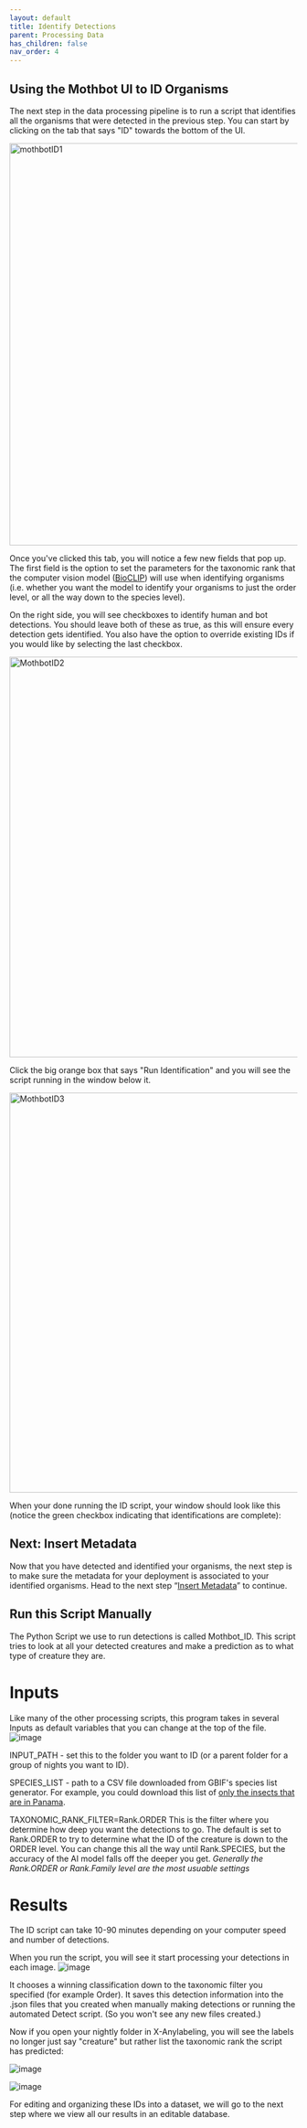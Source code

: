 ```yaml
---
layout: default
title: Identify Detections
parent: Processing Data
has_children: false
nav_order: 4
---
```


## Using the Mothbot UI to ID Organisms

The next step in the data processing pipeline is to run a script that identifies all the organisms that were detected in the previous step. You can start by clicking on the tab that says "ID" towards the bottom of the UI. 

<img width="1418" height="704" alt="mothbotID1" src="https://github.com/user-attachments/assets/ceedf973-7256-4082-a0c5-d75cdd6e0d0a" /><br>

Once you've clicked this tab, you will notice a few new fields that pop up. The first field is the option to set the parameters for the taxonomic rank that the computer vision model ([BioCLIP](https://imageomics.github.io/bioclip/)) will use when identifying organisms (i.e. whether you want the model to identify your organisms to just the order level, or all the way down to the species level).

On the right side, you will see checkboxes to identify human and bot detections. You should leave both of these as true, as this will ensure every detection gets identified. You also have the option to override existing IDs if you would like by selecting the last checkbox.

<img width="1267" height="701" alt="MothbotID2" src="https://github.com/user-attachments/assets/20c93522-47d8-46de-b407-5241e35cbcab" /><br>

Click the big orange box that says "Run Identification" and you will see the script running in the window below it.

<img width="1279" height="700" alt="MothbotID3" src="https://github.com/user-attachments/assets/08e9441c-e4a2-4523-bda5-78deb8bf1370" /><br>

When your done running the ID script, your window should look like this (notice the green checkbox indicating that identifications are complete):



## Next: Insert Metadata
Now that you have detected and identified your organisms, the next step is to make sure the metadata for your deployment is associated to your identified organisms. Head to the next step “[Insert Metadata](https://digital-naturalism-laboratories.github.io/Mothbox/docs/processing/insertmetadata/)” to continue.


## Run this Script Manually

The Python Script we use to run detections is called Mothbot_ID. This script tries to look at all your detected creatures and make a prediction as to what type of creature they are.

# Inputs
Like many of the other processing scripts, this program takes in several Inputs as default variables that you can change at the top of the file.
![image](https://github.com/user-attachments/assets/c036c332-9f19-4da1-ba05-1cf9f59569bd)

INPUT_PATH  - set this to the folder you want to ID (or a parent folder for a group of nights you want to ID).

SPECIES_LIST - path to a CSV file downloaded from GBIF's species list generator. For example, you could download this list of [only the insects that are in Panama](https://www.gbif.org/occurrence/taxonomy?country=PA&taxon_key=216). 

TAXONOMIC_RANK_FILTER=Rank.ORDER
This is the filter where you determine how deep you want the detections to go. The default is set to Rank.ORDER to try to determine what the ID of the creature is down to the ORDER level. You can change this all the way until Rank.SPECIES, but the accuracy of the AI model falls off the deeper you get. 
_Generally the Rank.ORDER or Rank.Family level are the most usuable settings_

# Results
The ID script can take 10-90 minutes depending on your computer speed and number of detections.

When you run the script, you will see it start processing your detections in each image.
![image](https://github.com/user-attachments/assets/810d5577-46ef-43a4-8f36-10c91548f65d)

It chooses a winning classification down to the taxonomic filter you specified (for example Order).
It saves this detection information into the .json files that you created when manually making detections or running the automated Detect script. (So you won't see any new files created.)

Now if you open your nightly folder in X-Anylabeling, you will see the labels no longer just say "creature" but rather list the taxonomic rank the script has predicted:

![image](https://github.com/user-attachments/assets/541bcdde-49a6-46e2-b097-c3844abeabe6)


![image](https://github.com/user-attachments/assets/10985386-86fe-4bb5-be98-dcba8cd0e2cf)

For editing and organizing these IDs into a dataset, we will go to the next step where we view all our results in an editable database.
